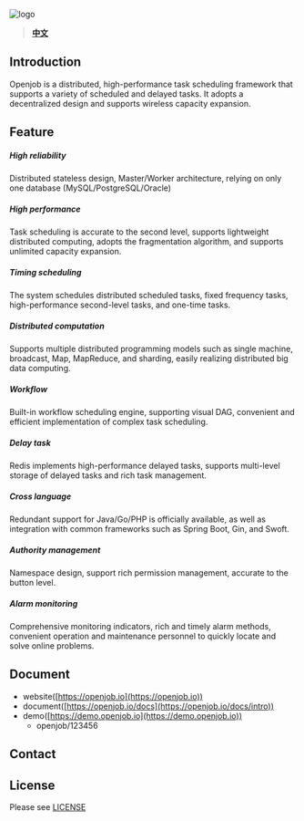 ![logo](https://raw.githubusercontent.com/stelin/openjob/main/public/image/logo.jpg)

> **[中文](README-zh.md)**
## Introduction
Openjob is a distributed, high-performance task scheduling framework that supports a variety of scheduled and delayed tasks. It adopts a decentralized design and supports wireless capacity expansion.
## Feature
##### High reliability
Distributed stateless design, Master/Worker architecture, relying on only one database (MySQL/PostgreSQL/Oracle)
##### High performance
Task scheduling is accurate to the second level, supports lightweight distributed computing, adopts the fragmentation algorithm, and supports unlimited capacity expansion.
##### Timing scheduling
The system schedules distributed scheduled tasks, fixed frequency tasks, high-performance second-level tasks, and one-time tasks.
##### Distributed computation
Supports multiple distributed programming models such as single machine, broadcast, Map, MapReduce, and sharding, easily realizing distributed big data computing.
##### Workflow
Built-in workflow scheduling engine, supporting visual DAG, convenient and efficient implementation of complex task scheduling.
##### Delay task
Redis implements high-performance delayed tasks, supports multi-level storage of delayed tasks and rich task management.
##### Cross language
Redundant support for Java/Go/PHP is officially available, as well as integration with common frameworks such as Spring Boot, Gin, and Swoft.
##### Authority management
Namespace design, support rich permission management, accurate to the button level.
##### Alarm monitoring
Comprehensive monitoring indicators, rich and timely alarm methods, convenient operation and maintenance personnel to quickly locate and solve online problems.
## Document
- website([https://openjob.io](https://openjob.io))
- document([https://openjob.io/docs](https://openjob.io/docs/intro))
- demo([https://demo.openjob.io](https://demo.openjob.io))
    - openjob/123456
## Contact
## License

Please see [LICENSE](LICENSE)
